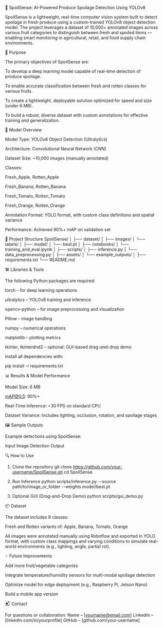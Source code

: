 🥬 SpoilSense: AI-Powered Produce Spoilage Detection Using YOLOv8

SpoilSense is a lightweight, real-time computer vision system built to detect spoilage in fresh produce using a custom-trained YOLOv8 object detection model. The project leverages a dataset of 10,000+ annotated images across various fruit categories to distinguish between fresh and spoiled items — enabling smart monitoring in agricultural, retail, and food supply chain environments.

🚀 Purpose

The primary objectives of SpoilSense are:

To develop a deep learning model capable of real-time detection of produce spoilage.

To enable accurate classification between fresh and rotten classes for various fruits.

To create a lightweight, deployable solution optimized for speed and size (under 6 MB).

To build a robust, diverse dataset with custom annotations for effective training and generalization.

🧠 Model Overview

Model Type: YOLOv8 Object Detection (Ultralytics)

Architecture: Convolutional Neural Network (CNN)

Dataset Size: ~10,000 images (manually annotated)

Classes:

Fresh_Apple, Rotten_Apple

Fresh_Banana, Rotten_Banana

Fresh_Tomato, Rotten_Tomato

Fresh_Orange, Rotten_Orange

Annotation Format: YOLO format, with custom class definitions and spatial variance

Performance: Achieved 90%+ mAP on validation set

📁 Project Structure
SpoilSense/
│
├── dataset/
│   ├── images/
│   └── labels/
│
├── model/
│   └── best.pt
│
├── notebooks/
│   └── training_and_eval.ipynb
│
├── scripts/
│   ├── inference.py
│   └── data_preprocessing.py
│
├── assets/
│   └── example_outputs/
│
├── requirements.txt
└── README.md

🛠️ Libraries & Tools

The following Python packages are required:

torch – for deep learning operations

ultralytics – YOLOv8 training and inference

opencv-python – for image preprocessing and visualization

Pillow – image handling

numpy – numerical operations

matplotlib – plotting metrics

tkinter, tkinterdnd2 – optional: GUI-based drag-and-drop demo

Install all dependencies with:

pip install -r requirements.txt

📊 Results & Model Performance

Model Size: 6 MB

mAP@0.5: 90%+

Real-Time Inference: ~30 FPS on standard CPU

Dataset Variance: Includes lighting, occlusion, rotation, and spoilage stages

🖼️ Sample Outputs

Example detections using SpoilSense:

Input Image	Detection Output

	


	
🔍 How to Use
1. Clone the repository
git clone https://github.com/your-username/SpoilSense.git
cd SpoilSense

2. Run Inference
python scripts/inference.py --source path/to/image_or_folder --weights model/best.pt

3. Optional GUI (Drag-and-Drop Demo)
python scripts/gui_demo.py

📦 Dataset

The dataset includes 8 classes:

Fresh and Rotten variants of: Apple, Banana, Tomato, Orange

All images were annotated manually using Roboflow and exported in YOLO format, with custom class mappings and varying conditions to simulate real-world environments (e.g., lighting, angle, partial rot).

💡 Future Improvements

Add more fruit/vegetable categories

Integrate temperature/humidity sensors for multi-modal spoilage detection

Optimize model for edge deployment (e.g., Raspberry Pi, Jetson Nano)

Build a mobile app version

📬 Contact

For questions or collaboration:
Name – [yourname@email.com]
LinkedIn – [linkedin.com/in/yourprofile]
GitHub – [github.com/your-username]
